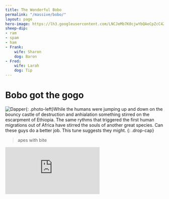 ```yaml
---
title: The Wonderful Bobo
permalink: "/massive/bobo/"
layout: page
hero-image: https://lh3.googleusercontent.com/LNCJeMb7K0cjwYbQAeCpZcC4ZktWq1aEm6EmT_36AsZvAkSgHiMTRMqAPFnsU1DYayI3srpwpOQFR0dlWOY=w1200-h400-n-rj-e30?.jpg
sheep-dip:
- ram
- spam
- ham
- Frank:
    wife: Sharon
    dog: Baron
- Fred:
    wife: Larah
    dog: Tip
---
```


# Bobo got the gogo

![Dapper](https://lh3.googleusercontent.com/HhXRTAmCxYugUh_I8uLu1sfkdcsulwN4GD5t2_iVViuMgMVfvLWJZtUdBPU-DI_-QTqfL6tLsPLxX1UrseM=w140-e30-rj){: .photo-left}While the humans were jumping up and down on the bouncy castle of destruction and anhialation something stirred on the escarpment of Ethiopia. The same rythms that triggered the first human migrations out of Africa have stirred the souls of another great species. Can these guys do a better job. This tune suggests they might.
{: .drop-cap}

> apes with bite

<div style="clear: both;"/>
<div class='embed-container'><iframe src='https://player.vimeo.com/video/110392034' frameborder='0' webkitAllowFullScreen mozallowfullscreen allowFullScreen></iframe></div>


&nbsp;